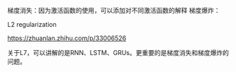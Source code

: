 梯度消失：因为激活函数的使用，可以添加对不同激活函数的解释
梯度爆炸：

L2 regularization

https://zhuanlan.zhihu.com/p/33006526

关于L7，可以讲解的是RNN、LSTM、GRUs。更重要的是梯度消失和梯度爆炸的问题。